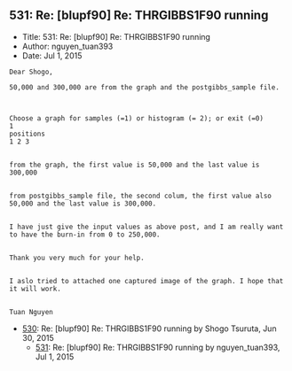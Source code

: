 ## 531: Re: [blupf90] Re: THRGIBBS1F90 running

- Title: 531: Re: [blupf90] Re: THRGIBBS1F90 running
- Author: nguyen_tuan393
- Date: Jul 1, 2015
```
Dear Shogo,

50,000 and 300,000 are from the graph and the postgibbs_sample file.
 


Choose a graph for samples (=1) or histogram (= 2); or exit (=0)
1
positions
1 2 3 


from the graph, the first value is 50,000 and the last value is 300,000


from postgibbs_sample file, the second colum, the first value also 50,000 and the last value is 300,000.


I have just give the input values as above post, and I am really want to have the burn-in from 0 to 250,000.


Thank you very much for your help.


I aslo tried to attached one captured image of the graph. I hope that it will work.


Tuan Nguyen

```

- [530](0530.md): Re: [blupf90] Re: THRGIBBS1F90 running by Shogo Tsuruta, Jun 30, 2015
    - [531](0531.md): Re: [blupf90] Re: THRGIBBS1F90 running by nguyen_tuan393, Jul 1, 2015
